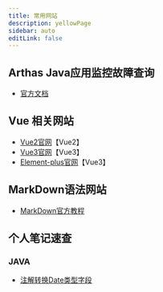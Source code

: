 ```yaml
---
title: 常用网站
description: yellowPage
sidebar: auto
editLink: false
---
```


## Arthas Java应用监控故障查询

- [官方文档](https://arthas.aliyun.com/)

## Vue 相关网站

- [Vue2官网](https://v2.cn.vuejs.org/)【Vue2】
- [Vue3官网](https://cn.vuejs.org/)【Vue3】
- [Element-plus官网](https://element-plus.gitee.io/zh-CN/)【Vue3】

## MarkDown语法网站
- [MarkDown官方教程](https://markdown.com.cn/)

## 个人笔记速查
### JAVA
- [注解转换Date类型字段](../pages/spring/others.md)
